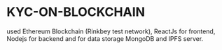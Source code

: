# KYC-ON-BLOCKCHAIN
used Ethereum Blockchain (Rinkbey test network),
ReactJs for frontend, Nodejs for backend and for data storage MongoDB and IPFS server.

